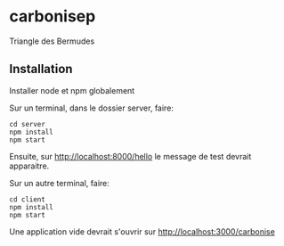 # carbonisep
Triangle des Bermudes

## Installation

Installer node et npm globalement

Sur un terminal, dans le dossier server, faire:
```
cd server
npm install
npm start
```

Ensuite, sur <http://localhost:8000/hello> le message de test devrait apparaitre.

Sur un autre terminal, faire:
```
cd client
npm install
npm start
```
Une application vide devrait s'ouvrir sur <http://localhost:3000/carbonise>